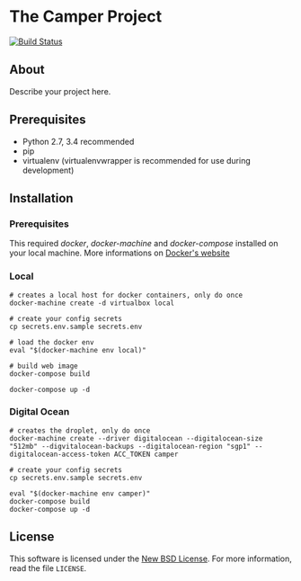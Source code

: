 
# The Camper Project #
[![Build Status](https://travis-ci.org/shivasteahouse/camper.svg)](https://travis-ci.org/shivasteahouse/camper)

## About ##

Describe your project here.

## Prerequisites ##

- Python 2.7, 3.4 recommended
- pip
- virtualenv (virtualenvwrapper is recommended for use during development)

## Installation ##

### Prerequisites ###
This required *docker*, *docker-machine* and *docker-compose* installed on your local machine. More informations on [Docker's website](https://docs.docker.com/installation/mac/)

### Local ###
```
# creates a local host for docker containers, only do once
docker-machine create -d virtualbox local

# create your config secrets
cp secrets.env.sample secrets.env

# load the docker env
eval "$(docker-machine env local)"

# build web image
docker-compose build

docker-compose up -d
```

### Digital Ocean ###
```
# creates the droplet, only do once
docker-machine create --driver digitalocean --digitalocean-size "512mb" --digvitalocean-backups --digitalocean-region "sgp1" --digitalocean-access-token ACC_TOKEN camper

# create your config secrets
cp secrets.env.sample secrets.env

eval "$(docker-machine env camper)"
docker-compose build
docker-compose up -d
```


License
-------
This software is licensed under the [New BSD License][BSD]. For more
information, read the file ``LICENSE``.

[BSD]: http://opensource.org/licenses/BSD-3-Clause
